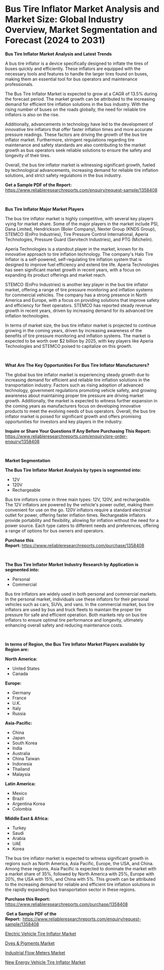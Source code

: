 <p><h1>Bus Tire Inflator Market Analysis and Market Size: Global Industry Overview, Market Segmentation and Forecast (2024 to 2031)</h1></p><p><strong>Bus Tire Inflator Market Analysis and Latest Trends</strong></p>
<p><p>A bus tire inflator is a device specifically designed to inflate the tires of buses quickly and efficiently. These inflators are equipped with the necessary tools and features to handle the larger tires found on buses, making them an essential tool for bus operators and maintenance professionals.</p><p>The Bus Tire Inflator Market is expected to grow at a CAGR of 13.5% during the forecast period. The market growth can be attributed to the increasing demand for efficient tire inflation solutions in the bus industry. With the rising number of buses on the roads globally, the need for reliable tire inflators is also on the rise.</p><p>Additionally, advancements in technology have led to the development of innovative tire inflators that offer faster inflation times and more accurate pressure readings. These factors are driving the growth of the bus tire inflator market. Furthermore, stringent regulations regarding tire maintenance and safety standards are also contributing to the market growth as bus operators seek reliable solutions to ensure the safety and longevity of their tires.</p><p>Overall, the bus tire inflator market is witnessing significant growth, fueled by technological advancements, increasing demand for reliable tire inflation solutions, and strict safety regulations in the bus industry.</p></p>
<p><strong>Get a Sample PDF of the Report:&nbsp;</strong> <a href="https://www.reliableresearchreports.com/enquiry/request-sample/1358408">https://www.reliableresearchreports.com/enquiry/request-sample/1358408</a></p>
<p>&nbsp;</p>
<p><strong>Bus Tire Inflator Major Market Players</strong></p>
<p><p>The bus tire inflator market is highly competitive, with several key players vying for market share. Some of the major players in the market include PSI, Dana Limited, Hendrickson (Boler Company), Nexter Group (KNDS Group), STEMCO (EnPro Industries), Tire Pressure Control International, Aperia Technologies, Pressure Guard (Servitech Industries), and PTG (Michelin).</p><p>Aperia Technologies is a standout player in the market, known for its innovative approach to tire inflation technology. The company's Halo Tire Inflator is a self-powered, self-regulating tire inflation system that is designed to improve fuel efficiency and extend tire life. Aperia Technologies has seen significant market growth in recent years, with a focus on expanding its product offerings and market reach.</p><p>STEMCO (EnPro Industries) is another key player in the bus tire inflator market, offering a range of tire pressure monitoring and inflation systems for commercial vehicles. The company has a strong presence in North America and Europe, with a focus on providing solutions that improve safety and efficiency for fleet operators. STEMCO has reported steady revenue growth in recent years, driven by increasing demand for its advanced tire inflation technologies.</p><p>In terms of market size, the bus tire inflator market is projected to continue growing in the coming years, driven by increasing awareness of the benefits of tire pressure monitoring and inflation systems. The market is expected to be worth over $2 billion by 2025, with key players like Aperia Technologies and STEMCO poised to capitalize on this growth.</p></p>
<p>&nbsp;</p>
<p><strong>What Are The Key Opportunities For Bus Tire Inflator Manufacturers?</strong></p>
<p><p>The global bus tire inflator market is experiencing steady growth due to increasing demand for efficient and reliable tire inflation solutions in the transportation industry. Factors such as rising adoption of advanced technology, government regulations promoting vehicle safety, and growing awareness about maintaining proper tire pressure are driving market growth. Additionally, the market is expected to witness further expansion in the coming years as manufacturers focus on developing innovative products to meet the evolving needs of bus operators. Overall, the bus tire inflator market is poised for significant growth and offers promising opportunities for investors and key players in the industry.</p></p>
<p><strong>Inquire or Share Your Questions If Any Before Purchasing This Report:</strong> <a href="https://www.reliableresearchreports.com/enquiry/pre-order-enquiry/1358408">https://www.reliableresearchreports.com/enquiry/pre-order-enquiry/1358408</a></p>
<p>&nbsp;</p>
<p><strong>Market Segmentation</strong></p>
<p><strong>The Bus Tire Inflator Market Analysis by types is segmented into:</strong></p>
<p><ul><li>12V</li><li>120V</li><li>Rechargeable</li></ul></p>
<p><p>Bus tire inflators come in three main types: 12V, 120V, and rechargeable. The 12V inflators are powered by the vehicle's power outlet, making them convenient for use on the go. 120V inflators require a standard electrical outlet for power, offering faster inflation times. Rechargeable inflators provide portability and flexibility, allowing for inflation without the need for a power source. Each type caters to different needs and preferences, offering a range of options for bus owners and operators.</p></p>
<p><strong>Purchase this Report:&nbsp;</strong><a href="https://www.reliableresearchreports.com/purchase/1358408">https://www.reliableresearchreports.com/purchase/1358408</a></p>
<p>&nbsp;</p>
<p><strong>The Bus Tire Inflator Market Industry Research by Application is segmented into:</strong></p>
<p><ul><li>Personal</li><li>Commercial</li></ul></p>
<p><p>Bus tire inflators are widely used in both personal and commercial markets. In the personal market, individuals use these inflators for their personal vehicles such as cars, SUVs, and vans. In the commercial market, bus tire inflators are used by bus and truck fleets to maintain the proper tire pressure for safe and efficient operation. Both markets rely on bus tire inflators to ensure optimal tire performance and longevity, ultimately enhancing overall safety and reducing maintenance costs.</p></p>
<p>&nbsp;</p>
<p><strong>In terms of Region, the Bus Tire Inflator Market Players available by Region are:</strong></p>
<p>
    <p> <strong> North America: </strong>
        <ul>
            <li>United States</li>
            <li>Canada</li>
        </ul>
        </p> 
    <p> <strong> Europe: </strong>
        <ul>
            <li>Germany</li>
            <li>France</li>
            <li>U.K.</li>
            <li>Italy</li>
            <li>Russia</li>
        </ul>
        </p> 
    <p> <strong> Asia-Pacific: </strong>
        <ul>
            <li>China</li>
            <li>Japan</li>
            <li>South Korea</li>
            <li>India</li>
            <li>Australia</li>
            <li>China Taiwan</li>
            <li>Indonesia</li>
            <li>Thailand</li>
            <li>Malaysia</li>
        </ul>
        </p> 
    <p> <strong> Latin America: </strong>
        <ul>
            <li>Mexico</li>
            <li>Brazil</li>
            <li>Argentina Korea</li>
            <li>Colombia</li>
        </ul>
        </p> 
    <p> <strong> Middle East & Africa: </strong>
        <ul>
            <li>Turkey</li>
            <li>Saudi</li>
            <li>Arabia</li>
            <li>UAE</li>
            <li>Korea</li>
        </ul>
    </p>
    </p>
<p><p>The bus tire inflator market is expected to witness significant growth in regions such as North America, Asia Pacific, Europe, the USA, and China. Among these regions, Asia Pacific is expected to dominate the market with a market share of 35%, followed by North America with 25%, Europe with 20%, the USA with 15%, and China with 5%. This growth can be attributed to the increasing demand for reliable and efficient tire inflation solutions in the rapidly expanding bus transportation sector in these regions.</p></p>
<p><strong>Purchase this Report: </strong><a href="https://www.reliableresearchreports.com/purchase/1358408">https://www.reliableresearchreports.com/purchase/1358408</a></p>
<p>&nbsp;<strong>Get a Sample PDF of the Report:&nbsp;&nbsp;</strong><a href="https://www.reliableresearchreports.com/enquiry/request-sample/1358408">https://www.reliableresearchreports.com/enquiry/request-sample/1358408</a></p>
<p><strong></strong></p>
<p><p><a href="https://github.com/nathandecarvalho/Market-Research-Report-List-2/blob/main/electric-vehicle-tire-inflator-market.md">Electric Vehicle Tire Inflator Market</a></p><p><a href="https://view.publitas.com/reportprime-1/dyes-pigments-market-size-share-trends-analysis-report-by-application-regional-outlook-competitive-strategies-and-segment-forecasts-2023-2030/">Dyes & Pigments Market</a></p><p><a href="https://spotless-saver-8fd.notion.site/Industrial-Flow-Meters-Market-Size-and-Examines-its-Market-Scope-with-a-Primary-Focus-on-Growth-Op-da9b01d3249447ebb8e703bf9f701617">Industrial Flow Meters Market</a></p><p><a href="https://github.com/julyju69/Market-Research-Report-List-2/blob/main/new-energy-vehicle-tire-inflator-market.md">New Energy Vehicle Tire Inflator Market</a></p></p>